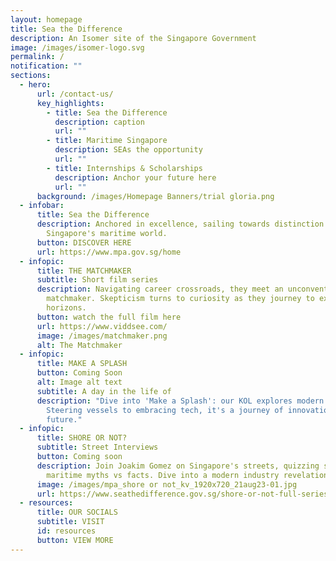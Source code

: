 ```yaml
---
layout: homepage
title: Sea the Difference
description: An Isomer site of the Singapore Government
image: /images/isomer-logo.svg
permalink: /
notification: ""
sections:
  - hero:
      url: /contact-us/
      key_highlights:
        - title: Sea the Difference
          description: caption
          url: ""
        - title: Maritime Singapore
          description: SEAs the opportunity
          url: ""
        - title: Internships & Scholarships
          description: Anchor your future here
          url: ""
      background: /images/Homepage Banners/trial gloria.png
  - infobar:
      title: Sea the Difference
      description: Anchored in excellence, sailing towards distinction. Welcome to
        Singapore's maritime world.
      button: DISCOVER HERE
      url: https://www.mpa.gov.sg/home
  - infopic:
      title: THE MATCHMAKER
      subtitle: Short film series
      description: Navigating career crossroads, they meet an unconventional
        matchmaker. Skepticism turns to curiosity as they journey to explore new
        horizons.
      button: watch the full film here
      url: https://www.viddsee.com/
      image: /images/matchmaker.png
      alt: The Matchmaker
  - infopic:
      title: MAKE A SPLASH
      button: Coming Soon
      alt: Image alt text
      subtitle: A day in the life of
      description: "Dive into 'Make a Splash': our KOL explores modern maritime.
        Steering vessels to embracing tech, it's a journey of innovation and the
        future."
  - infopic:
      title: SHORE OR NOT?
      subtitle: Street Interviews
      button: Coming soon
      description: Join Joakim Gomez on Singapore's streets, quizzing strangers on
        maritime myths vs facts. Dive into a modern industry revelation.
      image: /images/mpa_shore or not_kv_1920x720_21aug23-01.jpg
      url: https://www.seathedifference.gov.sg/shore-or-not-full-series/
  - resources:
      title: OUR SOCIALS
      subtitle: VISIT
      id: resources
      button: VIEW MORE
---
```

